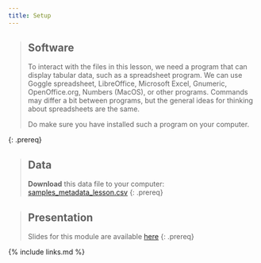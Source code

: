 ```yaml
---
title: Setup
---
```

> ## Software
>
> To interact with the files in this lesson, we need a program that can display tabular data, such as a spreadsheet program. We can use Goggle spreadsheet, LibreOffice, Microsoft Excel, Gnumeric, OpenOffice.org, Numbers (MacOS), or other programs. Commands may differ a bit between programs, but the general ideas for thinking about spreadsheets are the same.
>
> Do make sure you have installed such a program on your computer.
>
{: .prereq}

> ## Data
>
> **Download** this data file to your computer: [samples_metadata_lesson.csv](files/samples_metadata_lesson.csv)
{: .prereq}

> ## Presentation
>
> Slides for this module are available [here](files/module-metadata-dm-practices.pdf)
{: .prereq}

{% include links.md %}

